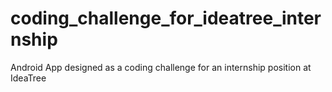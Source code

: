 # coding_challenge_for_ideatree_internship
Android App designed as a coding challenge for an internship position at IdeaTree
